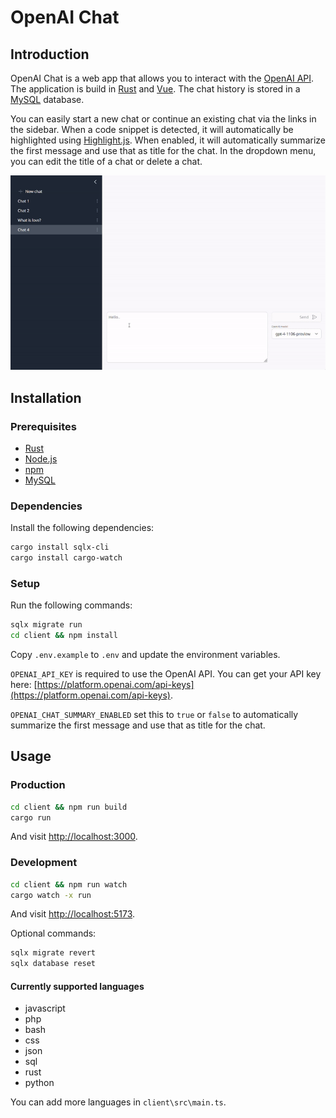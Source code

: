 # OpenAI Chat

## Introduction

OpenAI Chat is a web app that allows you to interact with the [OpenAI API](https://beta.openai.com/). The application is build in [Rust](https://www.rust-lang.org/) and [Vue](https://vuejs.org/). The chat history is stored in a [MySQL](https://www.mysql.com/) database.

You can easily start a new chat or continue an existing chat via the links in the sidebar. When a code snippet is detected, it will automatically be highlighted using [Highlight.js](https://highlightjs.org/). When enabled, it will automatically summarize the first message and use that as title for the chat. In the dropdown menu, you can edit the title of a chat or delete a chat.

![Screenshot](docs/video.gif)

## Installation

### Prerequisites

- [Rust](https://www.rust-lang.org/tools/install)
- [Node.js](https://nodejs.org/en/download)
- [npm](https://docs.npmjs.com/downloading-and-installing-node-js-and-npm)
- [MySQL](https://dev.mysql.com/downloads/installer)

### Dependencies

Install the following dependencies:

```bash
cargo install sqlx-cli
cargo install cargo-watch
```

### Setup

Run the following commands:

```bash
sqlx migrate run
cd client && npm install
```

Copy `.env.example` to `.env` and update the environment variables.

`OPENAI_API_KEY` is required to use the OpenAI API. You can get your API key here: [https://platform.openai.com/api-keys](https://platform.openai.com/api-keys).

`OPENAI_CHAT_SUMMARY_ENABLED` set this to `true` or `false` to automatically summarize the first message and use that as title for the chat.

## Usage

### Production

```bash
cd client && npm run build
cargo run
```

And visit [http://localhost:3000](http://localhost:3000).

### Development

```bash
cd client && npm run watch
cargo watch -x run
```

And visit [http://localhost:5173](http://localhost:5173).

Optional commands:

```bash
sqlx migrate revert
sqlx database reset
```

#### Currently supported languages

- javascript
- php
- bash
- css
- json
- sql
- rust
- python

You can add more languages in `client\src\main.ts`.

